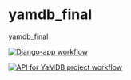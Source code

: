 # yamdb_final
yamdb_final

[![Django-app workflow](https://github.com/Olga07122007/yamdb_final/actions/workflows/yamdb_workflow.yml/badge.svg)](https://github.com/Olga07122007/yamdb_final/actions/workflows/yamdb_workflow.yml)

[![API for YaMDB project workflow](https://github.com/Olga07122007/yamdb_final/actions/workflows/yamdb_workflow.yml/badge.svg?branch=master)](https://github.com/Olga07122007/yamdb_final/actions/workflows/yamdb_workflow.yml)
